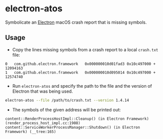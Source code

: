 # electron-atos

Symbolicate an [Electron](http://electron.atom.io) macOS crash report that is
missing symbols.

## Usage

- Copy the lines missing symbols from a crash report to a local `crash.txt` file:

```
0   com.github.electron.framework 	0x000000010d01fad3 0x10c497000 + 12094163
1   com.github.electron.framework 	0x000000010d095014 0x10c497000 + 12574740
```

- Run `electron-atos` and specify the path to the file and the version of
  Electron that was being used.

```sh
electron-atos --file /path/to/crash.txt --version 1.4.14
```

- The symbols of the given address will be printed out:

```
content::RenderProcessHostImpl::Cleanup() (in Electron Framework) (render_process_host_impl.cc:1908)
content::ServiceWorkerProcessManager::Shutdown() (in Electron Framework) (__tree:165)
```
